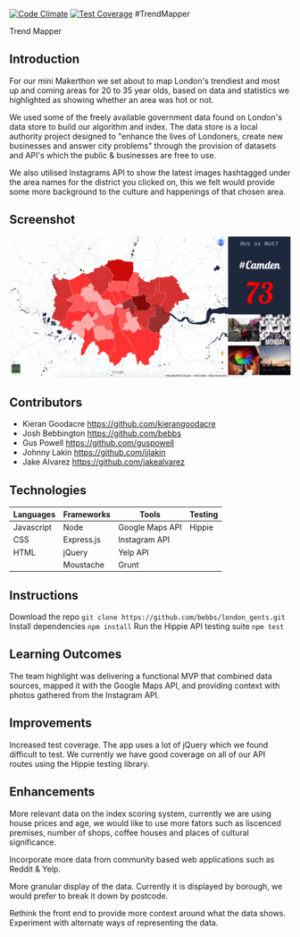 [![Code Climate](https://codeclimate.com/github/kierangoodacre/london_gents/badges/gpa.svg)](https://codeclimate.com/github/kierangoodacre/london_gents)
[![Test Coverage](https://codeclimate.com/github/kierangoodacre/london_gents/badges/coverage.svg)](https://codeclimate.com/github/kierangoodacre/london_gents)
#TrendMapper

Trend Mapper

Introduction
--------------------

For our mini Makerthon we set about to map London's trendiest and most up and coming areas for 20 to 35 year olds, based on data and statistics we highlighted as showing whether an area was hot or not.

We used some of the freely available government data found on London's data store to build our algorithm and index. The data store is a local authority project designed to "enhance the lives of Londoners, create new businesses and answer city problems" through the provision of datasets and API's which the public & businesses are free to use.

We also utilised Instagrams API to show the latest images hashtagged under the area names for the district you clicked on, this we felt would provide some more background to the culture and happenings of that chosen area.

Screenshot
---------------

![SCREEN_SHOT](./public/images/screenshot.png)

Contributors
--------------------

- Kieran Goodacre https://github.com/kierangoodacre
- Josh Bebbington https://github.com/bebbs
- Gus Powell https://github.com/guspowell
- Johnny Lakin https://github.com/jjlakin
- Jake Alvarez https://github.com/jakealvarez

Technologies
--------------------------------

|Languages |Frameworks|Tools          |Testing|
|----------|----------|---------------|-------|
|Javascript|Node      |Google Maps API|Hippie |
|CSS       |Express.js|Instagram API  |       |
|HTML      |jQuery    |Yelp API       |       |
|          |Moustache |Grunt          |       |


Instructions
------------------
Download the repo
```git clone https://github.com/bebbs/london_gents.git```
Install dependencies
```npm install```
Run the Hippie API testing suite
```npm test``` 

Learning Outcomes
-----------------

The team highlight was delivering a functional MVP that combined data sources, mapped it with the Google Maps API, and providing context with photos gathered from the Instagram API.

Improvements
------------
Increased test coverage. The app uses a lot of jQuery which we found difficult to test. We currently we have good coverage on all of our API routes using the Hippie testing library.

Enhancements
------------------

More relevant data on the index scoring system, currently we are using house prices and age, we would like to use more fators such as liscenced premises, number of shops, coffee houses and places of cultural significance.

Incorporate more data from community based web applications such as Reddit & Yelp.

More granular display of the data. Currently it is displayed by borough, we would prefer to break it down by postcode.

Rethink the front end to provide more context around what the data shows. Experiment with alternate ways of representing the data.

